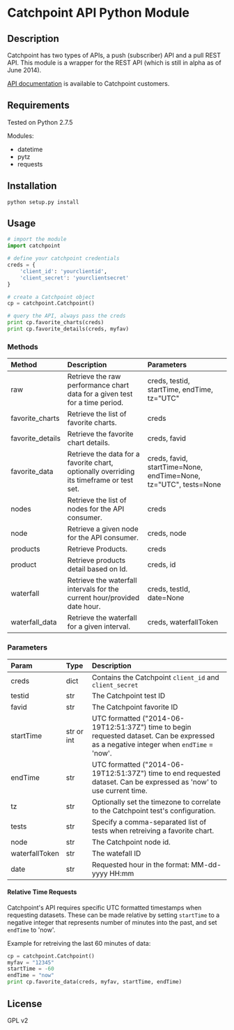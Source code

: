 # Catchpoint API Python Module

## Description
Catchpoint has two types of APIs, a push (subscriber) API and a pull REST API. This module is a wrapper for the REST API (which is still in alpha as of June 2014).

[API documentation](https://io.catchpoint.com/ui/Help) is available to Catchpoint customers.

## Requirements

Tested on Python 2.7.5

Modules: 
* datetime
* pytz
* requests

## Installation

`python setup.py install`

## Usage

```python
# import the module
import catchpoint

# define your catchpoint credentials
creds = {
    'client_id': 'yourclientid',
    'client_secret': 'yourclientsecret'
}

# create a Catchpoint object
cp = catchpoint.Catchpoint()

# query the API, always pass the creds
print cp.favorite_charts(creds)
print cp.favorite_details(creds, myfav)
```

### Methods

| Method  |  Description  | Parameters |
| :------ | :------------ | :--------- |
| raw     | Retrieve the raw performance chart data for a given test for a time period. | creds, testid, startTime, endTime, tz="UTC" |
| favorite_charts | Retrieve the list of favorite charts. | creds |
| favorite_details | Retrieve the favorite chart details. | creds, favid |
| favorite_data | Retrieve the data for a favorite chart, optionally overriding its timeframe or test set. | creds, favid, startTime=None, endTime=None, tz="UTC", tests=None |
| nodes | Retrieve the list of nodes for the API consumer. | creds |
| node | Retrieve a given node for the API consumer. | creds, node |
| products | Retrieve Products. | creds |
| product | Retrieve products detail based on Id. | creds, id |
| waterfall | Retrieve the waterfall intervals for the current hour/provided date hour. | creds, testId, date=None |
| waterfall_data | Retrieve the waterfall for a given interval. | creds, waterfallToken |

### Parameters

| Param | Type | Description |
| :---- | :--- | :---------- |
| creds | dict | Contains the Catchpoint `client_id` and `client_secret` |
| testid | str | The Catchpoint test ID |
| favid | str | The Catchpoint favorite ID |
| startTime | str or int | UTC formatted ("2014-06-19T12:51:37Z") time to begin requested dataset. Can be expressed as a negative integer when `endTime` = 'now'. |
| endTime | str | UTC formatted ("2014-06-19T12:51:37Z") time to end requested dataset. Can be expressed as 'now' to use current time. |
| tz | str | Optionally set the timezone to correlate to the Catchpoint test's configuration. |
| tests | str | Specify a comma-separated list of tests when retreiving a favorite chart.
| node | str | The Catchpoint node id. |
| waterfallToken | str | The watefall ID |
| date | str | Requested hour in the format: MM-dd-yyyy HH:mm |


#### Relative Time Requests
Catchpoint's API requires specific UTC formatted timestamps when requesting datasets. These can be made relative by setting `startTime` to a negative integer that represents number of minutes into the past, and set `endTime` to 'now'.

Example for retreiving the last 60 minutes of data:

```python
cp = catchpoint.Catchpoint()
myfav = "12345"
startTime = -60
endTime = "now"
print cp.favorite_data(creds, myfav, startTime, endTime)
```
## License

GPL v2
